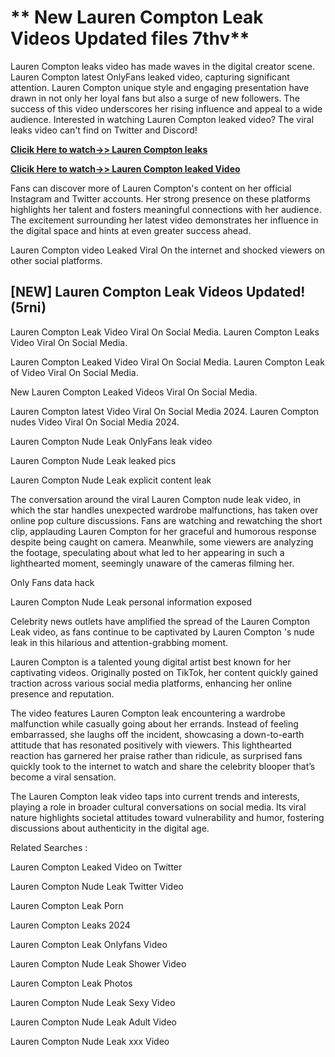 
# ** New Lauren Compton Leak Videos Updated files 7thv** #

  Lauren Compton   leaks video has made waves in the digital creator scene.  Lauren Compton   latest OnlyFans leaked video, capturing significant attention.  Lauren Compton   unique style and engaging presentation have drawn in not only her loyal fans but also a surge of new followers. The success of this video underscores her rising influence and appeal to a wide audience. Interested in watching Lauren Compton   leaked video? The viral leaks video can't find on Twitter and Discord!

**[Clicik Here to watch->>  Lauren Compton  leaks ](http://xflirt.top)**

**[Clicik Here to watch->>  Lauren Compton leaked Video](http://xflirt.top)**

Fans can discover more of Lauren Compton's content on her official Instagram and Twitter accounts. Her strong presence on these platforms highlights her talent and fosters meaningful connections with her audience. The excitement surrounding her latest video demonstrates her influence in the digital space and hints at even greater success ahead.

  Lauren Compton   video Leaked Viral On the internet and shocked viewers on other social platforms.

## [NEW] Lauren Compton   Leak Videos Updated!  (5rni) ##

  Lauren Compton   Leak Video Viral On Social Media.  Lauren Compton   Leaks Video Viral On Social Media.

  Lauren Compton   Leaked Video Viral On Social Media.  Lauren Compton   Leak of Video Viral On Social Media.

New Lauren Compton   Leaked Videos Viral On Social Media.

  Lauren Compton   latest Video Viral On Social Media 2024.  Lauren Compton   nudes Video Viral On Social Media 2024.

  Lauren Compton   Nude Leak OnlyFans leak video

  Lauren Compton   Nude Leak leaked pics

  Lauren Compton   Nude Leak explicit content leak

The conversation around the viral Lauren Compton   nude leak video, in which the star handles unexpected wardrobe malfunctions, has taken over online pop culture discussions. Fans are watching and rewatching the short clip, applauding Lauren Compton   for her graceful and humorous response despite being caught on camera. Meanwhile, some viewers are analyzing the footage, speculating about what led to her appearing in such a lighthearted moment, seemingly unaware of the cameras filming her.

Only Fans data hack

  Lauren Compton   Nude Leak personal information exposed

Celebrity news outlets have amplified the spread of the Lauren Compton   Leak video, as fans continue to be captivated by Lauren Compton  's nude leak in this hilarious and attention-grabbing moment.

  Lauren Compton   is a talented young digital artist best known for her captivating videos. Originally posted on TikTok, her content quickly gained traction across various social media platforms, enhancing her online presence and reputation.

The video features Lauren Compton   leak encountering a wardrobe malfunction while casually going about her errands. Instead of feeling embarrassed, she laughs off the incident, showcasing a down-to-earth attitude that has resonated positively with viewers. This lighthearted reaction has garnered her praise rather than ridicule, as surprised fans quickly took to the internet to watch and share the celebrity blooper that’s become a viral sensation.

The Lauren Compton   leak video taps into current trends and interests, playing a role in broader cultural conversations on social media. Its viral nature highlights societal attitudes toward vulnerability and humor, fostering discussions about authenticity in the digital age.

Related Searches :

  Lauren Compton   Leaked Video on Twitter

  Lauren Compton   Nude Leak Twitter Video

  Lauren Compton   Leak Porn

  Lauren Compton   Leaks 2024

  Lauren Compton   Leak Onlyfans Video

  Lauren Compton   Nude Leak Shower Video

  Lauren Compton   Leak Photos

  Lauren Compton   Nude Leak Sexy Video

  Lauren Compton   Nude Leak Adult Video

  Lauren Compton   Nude Leak xxx Video


